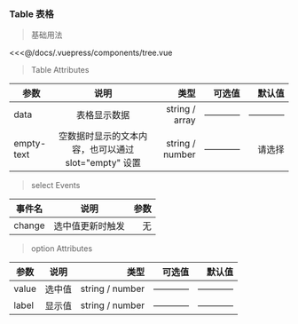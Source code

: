 

### Table 表格

>基础用法

<tree></tree>

<<<@/docs/.vuepress/components/tree.vue

>Table  Attributes

| 参数        | 说明           | 类型  | 可选值  |默认值  |
| ------------- |:-------------:| -----:| -----:| -----:|
|data| 表格显示数据  | string / array |———— |———— |
|empty-text| 空数据时显示的文本内容，也可以通过 slot="empty" 设置 | string / number |———— |请选择 |

>select  Events

| 事件名        | 说明           | 参数  | 
| ------------- |:-------------:| -----:| 
| change        | 选中值更新时触发| 无 |


>option Attributes

| 参数        | 说明           | 类型  | 可选值  |默认值  |
| ------------- |:-------------:| -----:| -----:| -----:|
| value| 选中值    | string / number |———— |———— |
| label| 显示值    | string / number |———— |———— |


